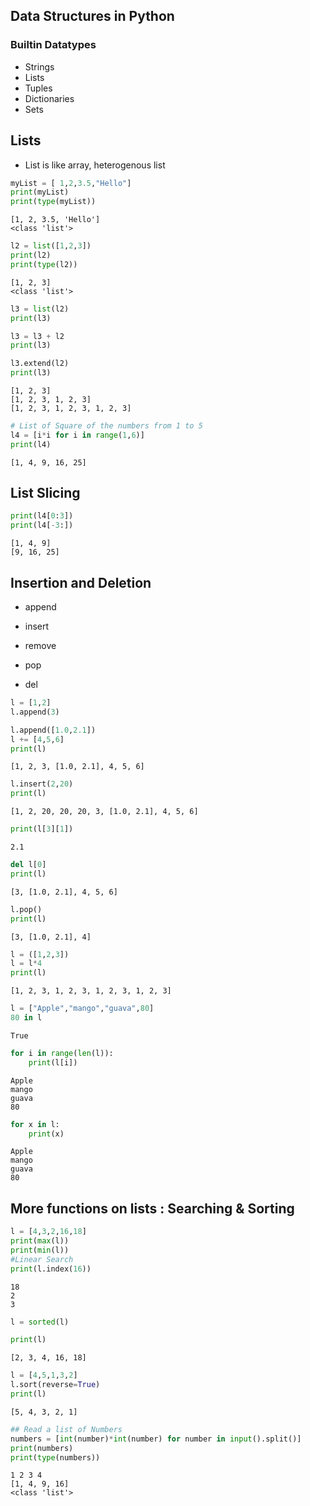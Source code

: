 
## Data Structures in Python
### Builtin Datatypes
- Strings
- Lists
- Tuples
- Dictionaries
- Sets

## Lists

- List is like array, heterogenous list


```python
myList = [ 1,2,3.5,"Hello"]
print(myList)
print(type(myList))
```

    [1, 2, 3.5, 'Hello']
    <class 'list'>
    


```python
l2 = list([1,2,3])
print(l2)
print(type(l2))
```

    [1, 2, 3]
    <class 'list'>
    


```python
l3 = list(l2)
print(l3)

l3 = l3 + l2
print(l3)

l3.extend(l2)
print(l3)
```

    [1, 2, 3]
    [1, 2, 3, 1, 2, 3]
    [1, 2, 3, 1, 2, 3, 1, 2, 3]
    


```python
# List of Square of the numbers from 1 to 5
l4 = [i*i for i in range(1,6)]
print(l4)
```

    [1, 4, 9, 16, 25]
    

## List Slicing




```python
print(l4[0:3])
print(l4[-3:])
```

    [1, 4, 9]
    [9, 16, 25]
    

## Insertion and Deletion 
- append
- insert

- remove
- pop
- del 


```python
l = [1,2]
l.append(3)

l.append([1.0,2.1])
l += [4,5,6]
print(l)

```

    [1, 2, 3, [1.0, 2.1], 4, 5, 6]
    


```python
l.insert(2,20)
print(l)
```

    [1, 2, 20, 20, 20, 3, [1.0, 2.1], 4, 5, 6]
    


```python
print(l[3][1])
```

    2.1
    


```python
del l[0]
print(l)
```

    [3, [1.0, 2.1], 4, 5, 6]
    


```python
l.pop()
print(l)
```

    [3, [1.0, 2.1], 4]
    


```python
l = ([1,2,3])
l = l*4
print(l)
```

    [1, 2, 3, 1, 2, 3, 1, 2, 3, 1, 2, 3]
    


```python
l = ["Apple","mango","guava",80]
80 in l
```




    True




```python
for i in range(len(l)):
    print(l[i])
```

    Apple
    mango
    guava
    80
    


```python
for x in l:
    print(x)
```

    Apple
    mango
    guava
    80
    

## More functions on lists  : Searching & Sorting


```python
l = [4,3,2,16,18]
print(max(l))
print(min(l))
#Linear Search 
print(l.index(16))

```

    18
    2
    3
    


```python
l = sorted(l)
```


```python
print(l)
```

    [2, 3, 4, 16, 18]
    


```python
l = [4,5,1,3,2]
l.sort(reverse=True)
print(l)
```

    [5, 4, 3, 2, 1]
    


```python
## Read a list of Numbers
numbers = [int(number)*int(number) for number in input().split()]
print(numbers)
print(type(numbers))

```

    1 2 3 4 
    [1, 4, 9, 16]
    <class 'list'>
    
